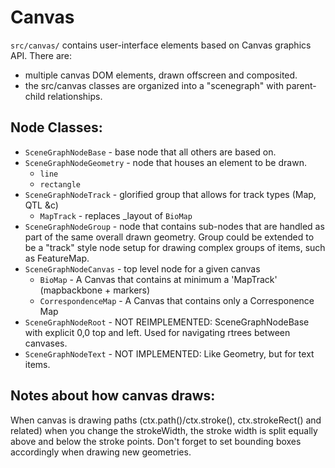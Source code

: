 # Canvas
`src/canvas/` contains user-interface elements based on Canvas graphics API.
There are:
* multiple canvas DOM elements, drawn offscreen and composited.
* the src/canvas classes are organized into a "scenegraph" with parent-child
  relationships.

## Node Classes:
* `SceneGraphNodeBase` - base node that all others are based on.
* `SceneGraphNodeGeometry` - node that houses an element to be drawn.
  * `line`
  * `rectangle`
* `SceneGraphNodeTrack` - glorified group that allows for track types (Map, QTL &c)
  * `MapTrack` - replaces _layout of `BioMap`
* `SceneGraphNodeGroup` - node that contains sub-nodes that are handled as part
  of the same overall drawn geometry. Group could be extended to be a "track" style node setup for drawing complex groups of items, such as FeatureMap.
* `SceneGraphNodeCanvas` - top level node for a given canvas
  * `BioMap` - A Canvas that contains at minimum a 'MapTrack' (mapbackbone + markers)
  * `CorrespondenceMap` - A Canvas that contains only a Corresponence Map
* `SceneGraphNodeRoot` - NOT REIMPLEMENTED: SceneGraphNodeBase with explicit 0,0 top and left. Used for navigating rtrees between canvases.
* `SceneGraphNodeText` - NOT IMPLEMENTED: Like Geometry, but for text items.

## Notes about how canvas draws:
When canvas is drawing paths (ctx.path()/ctx.stroke(), ctx.strokeRect() and related) when you change the strokeWidth, the stroke width is split equally above and below the stroke points. Don't forget to set bounding boxes accordingly when drawing new geometries.
